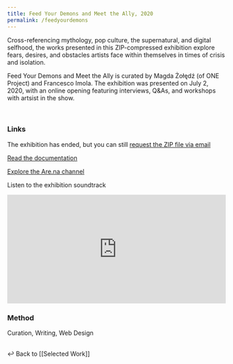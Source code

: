 ```yaml
---
title: Feed Your Demons and Meet the Ally, 2020
permalink: /feedyourdemons
---
```

Cross-referencing mythology, pop culture, the supernatural, and digital selfhood, the works presented in this ZIP-compressed exhibition explore fears, desires, and obstacles artists face within themselves in times of crisis and isolation.

Feed Your Demons and Meet the Ally is curated by Magda Żołędź (of ONE Project) and Francesco Imola. The exhibition was presented on July 2, 2020, with an online opening featuring interviews, Q&As, and workshops with artsist in the show.

<a class="imga" href="https://francescoimola.github.io/htfmat/" target="_blank">
    <img loading="lazy" 
    data-src="assets/feedyourdemons/feed-your-demons_1.jpeg"
    class="lazyload"/></a>

<a class="imga" href="https://francescoimola.github.io/htfmat/" target="_blank">
    <img loading="lazy" 
    data-src="assets/feedyourdemons/feed-your-demons_2.png"
    class="lazyload"/></a>

<a class="imga" href="https://francescoimola.github.io/htfmat/" target="_blank">
    <img loading="lazy" 
    data-src="assets/feedyourdemons/feed-your-demons_3.png"
    class="lazyload"/></a>

### Links

The exhibition has ended, but you can still [request the ZIP file via email]( mailto:frn.imola@gmail.com?subject=Feed%20Your%20Demons%20and%20Meet%20the%20Ally%20-%20ZIP%20File&body=Hello!)

[Read the documentation](https://feedyourdemons.cargo.site/)

[Explore the Are.na channel](https://www.are.na/francesco-imola-2o2ng4qooxm/feed-your-demons-and-meet-the-ally)

Listen to the exhibition soundtrack

<iframe src="https://open.spotify.com/embed/playlist/5xeTdrVePvbb53AIGXFMOC" width="100%" height="250em" frameborder="0" allowtransparency="true" allow="encrypted-media"></iframe>

### Method

Curation, Writing, Web Design

<br>
↩  Back to [[Selected Work]]
